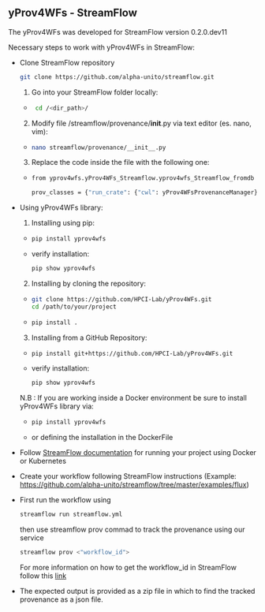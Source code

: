 ## yProv4WFs - StreamFlow
The yProv4WFs was developed for StreamFlow version 0.2.0.dev11

Necessary steps to work with yProv4WFs in StreamFlow:

- Clone StreamFlow repository
   ```bash
   git clone https://github.com/alpha-unito/streamflow.git
   ```
   1. Go into your StreamFlow folder locally:
   * ```bash
      cd /<dir_path>/
     ```
   2. Modify file /streamflow/provenance/__init__.py via text editor (es. nano, vim):
   * ```bash
     nano streamflow/provenance/__init__.py
     ```
   3. Replace the code inside the file with the following one:
   * ```bash
     from yprov4wfs.yProv4WFs_Streamflow.yprov4wfs_Streamflow_fromdb import yProv4WFsProvenanceManager
     
     prov_classes = {"run_crate": {"cwl": yProv4WFsProvenanceManager}}
     ```

- Using yProv4WFs library:
  1. Installing using pip:
    * ```bash
      pip install yprov4wfs
      ```
    * verify installation: 
      ```bash
      pip show yprov4wfs
      ```
  2. Installing by cloning the repository:
    * ```bash
      git clone https://github.com/HPCI-Lab/yProv4WFs.git
      cd /path/to/your/project
      ```
    * ```bash
      pip install .
      ```
  3. Installing from a GitHub Repository:
     
    * ```bash
      pip install git+https://github.com/HPCI-Lab/yProv4WFs.git
      ```
    * verify installation: 
      ```bash
      pip show yprov4wfs
      ```
  
  N.B : If you are working inside a Docker environment be sure to install yProv4WFs library via:
    * ```bash
      pip install yprov4wfs
      ```
    * or defining the installation in the DockerFile
<!--
- Add StreamFlow folder into your own project
-->

- Follow [StreamFlow documentation](https://github.com/alpha-unito/streamflow/blob/master/README.md) for running your project using Docker or Kubernetes 

- Create your workflow following StreamFlow instructions
  (Example: https://github.com/alpha-unito/streamflow/tree/master/examples/flux)

- First run the workflow using
  ```bash
  streamflow run streamflow.yml
  ```

  then use streamflow prov commad to track the provenance using our service
  ```bash
  streamflow prov <"workflow_id">
  ```

  For more information on how to get the workflow_id in StreamFlow follow this
  [link](https://github.com/HPCI-Lab/yProv4WFs/blob/main/yprov4wfs/yProv4WFs_Streamflow/HowToGet_StreamFlow_workflowID.md)

- The expected output is provided as a zip file in which to find the tracked provenance as a json file.
